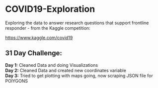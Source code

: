 # COVID19-Exploration
Exploring the data to answer research questions that support frontline responder - from the Kaggle competition:

https://www.kaggle.com/covid19

## 31 Day Challenge:

**Day 1:** Cleaned Data and doing Visualizations <br>
**Day 2:** Cleaned Data and created new coordinates variable <br>
**Day 3:** Tried to get plotting with maps going, now scraping JSON file for POlYGONS

